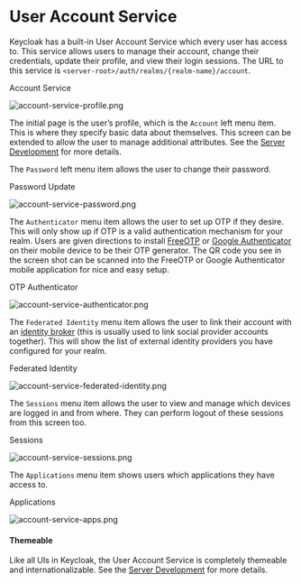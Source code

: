 # User Account Service

Keycloak has a built-in User Account Service which every user has access to. This service allows users to manage their account, change their credentials, update their profile, and view their login sessions. The URL to this service is `<server-root>/auth/realms/{realm-name}/account`.

Account Service

![account-service-profile.png](https://wjw465150.gitbooks.io/keycloak-documentation/content/server\_admin/keycloak-images/account-service-profile.png)

The initial page is the user’s profile, which is the `Account` left menu item. This is where they specify basic data about themselves. This screen can be extended to allow the user to manage additional attributes. See the [Server Development](https://keycloak.gitbooks.io/documentation/content/server\_development/index.html) for more details.

The `Password` left menu item allows the user to change their password.

Password Update

![account-service-password.png](https://wjw465150.gitbooks.io/keycloak-documentation/content/server\_admin/keycloak-images/account-service-password.png)

The `Authenticator` menu item allows the user to set up OTP if they desire. This will only show up if OTP is a valid authentication mechanism for your realm. Users are given directions to install [FreeOTP](https://fedorahosted.org/freeotp/) or [Google Authenticator](https://play.google.com/store/apps/details?id=com.google.android.apps.authenticator2) on their mobile device to be their OTP generator. The QR code you see in the screen shot can be scanned into the FreeOTP or Google Authenticator mobile application for nice and easy setup.

OTP Authenticator

![account-service-authenticator.png](https://wjw465150.gitbooks.io/keycloak-documentation/content/server\_admin/keycloak-images/account-service-authenticator.png)

The `Federated Identity` menu item allows the user to link their account with an [identity broker](https://wjw465150.gitbooks.io/keycloak-documentation/content/server\_admin/topics/identity-broker.html#\_identity\_broker) (this is usually used to link social provider accounts together). This will show the list of external identity providers you have configured for your realm.

Federated Identity

![account-service-federated-identity.png](https://wjw465150.gitbooks.io/keycloak-documentation/content/server\_admin/keycloak-images/account-service-federated-identity.png)

The `Sessions` menu item allows the user to view and manage which devices are logged in and from where. They can perform logout of these sessions from this screen too.

Sessions

![account-service-sessions.png](https://wjw465150.gitbooks.io/keycloak-documentation/content/server\_admin/keycloak-images/account-service-sessions.png)

The `Applications` menu item shows users which applications they have access to.

Applications

![account-service-apps.png](https://wjw465150.gitbooks.io/keycloak-documentation/content/server\_admin/keycloak-images/account-service-apps.png)

#### Themeable <a href="#themeable" id="themeable"></a>

Like all UIs in Keycloak, the User Account Service is completely themeable and internationalizable. See the [Server Development](https://keycloak.gitbooks.io/documentation/content/server\_development/index.html) for more details.
